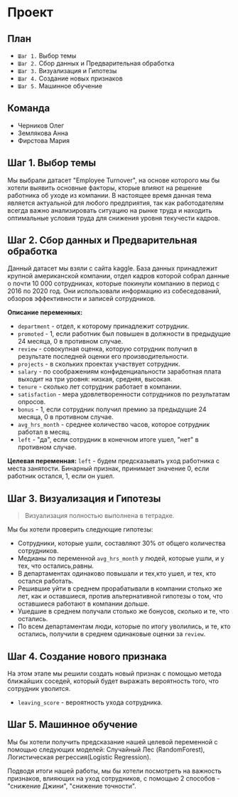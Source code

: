 # Проект
## План
- `Шаг 1.` Выбор темы
- `Шаг 2.` Сбор данных и Предварительная обработка
- `Шаг 3.` Визуализация и Гипотезы
- `Шаг 4.` Создание новых признаков
- `Шаг 5.` Машинное обучение
## Команда
- Черников Олег
- Землякова Анна
- Фирстова Мария

## Шаг 1. Выбор темы
Мы выбрали датасет "Employee Turnover", на основе которого мы бы хотели выявить основные факторы, кторые влияют на решение работника об уходе из компании. В настоящее время данная тема является актуальной для любого предприятия, так как работодателям всегда важно анализировать ситуацию на рынке труда и находить оптимальные условия труда для снижения уровня текучести кадров.  
## Шаг 2. Сбор данных и Предварительная обработка
Данный датасет мы взяли с сайта kaggle. База данных принадлежит крупной американской компании, отдел кадров которой собрал данные о почти 10 000 сотрудниках, которые покинули компанию в период с 2016 по 2020 год. Они использовали информацию из собеседований, обзоров эффективности и записей сотрудников.

__Описание переменных:__
- `department` - отдел, к которому принадлежит сотрудник.
- `promoted` - 1, если работник был повышен в должности в предыдущие 24 месяца, 0 в противном случае.
- `review` - совокупная оценка, которую сотрудник получил в результате последней оценки его производительности.
- `projects` - в скольких проектах участвует сотрудник.
- `salary` - по соображениям конфиденциальности заработная плата выходит на три уровня: низкая, средняя, высокая.
- `tenure` - сколько лет сотрудник работает в компании.
- `satisfaction` - мера удовлетворенности сотрудников по результатам опросов.
- `bonus` - 1, если сотрудник получил премию за предыдущие 24 месяца, 0 в противном случае.
- `avg_hrs_month` - среднее количество часов, которое сотрудник работал в месяц.
- `left` - "да", если сотрудник в конечном итоге ушел, "нет" в противном случае.

__Целевая переменная:__
`left` - будем предсказывать уход работника с места занятости. Бинарный признак, принимает значение 0, если работник остался, 1, если он ушел. 
## Шаг 3. Визуализация и  Гипотезы
> Визуализация полностью выполнена в тетрадке.

Мы бы хотели проверить следующие гипотезы:
- Сотрудники, которые ушли, составляют 30% от общего количества сотрудников. 
- Медианы по переменной `avg_hrs_month` у людей, которые ушли, и у тех, что остались,равны. 
- В департаментах одинаково повышали и тех,кто ушел, и тех, кто остался работать. 
- Решившие уйти в среднем прорабатывали в компании столько же лет, как и оставшиеся, против альтернативной гипотезы о том, что оставшиеся работают в компании дольше.
- Ушедшие в среднем получали столько же бонусов, сколько и те, что остались. 
- По всем департаментам люди, которые по итогу уволились, и те, кто остались, получили в среднем одинаковые оценки за `review`.
## Шаг 4. Создание нового признака
На этом этапе мы решили создать новый признак с помощью метода ближайших соседей, который будет выражать вероятность того, что сотрудник уволится. 
- `leaving_score` - вероятность ухода сотрудника. 
## Шаг 5. Машинное обучение
Мы бы хотели получить предсказание нашей целевой переменной с помощью следующих моделей: Случайный Лес (RandomForest), Логистическая регрессия(Logistic Regression).

Подводя итоги нашей работы, мы бы хотели посмотреть на важность признаков, влияющих на уход сотрудников, с помощью 2 способов - "снижение Джини", "снижение точности". 
